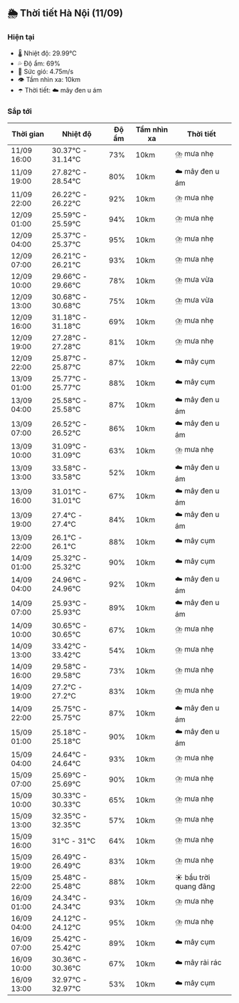 ## 🌦️ Thời tiết Hà Nội (11/09)

### Hiện tại

- 🌡️ Nhiệt độ: 29.99℃
- 💦 Độ ẩm: 69%
- 💨 Sức gió: 4.75m/s
- 👁️ Tầm nhìn xa: 10km
- ☂️ Thời tiết: ☁️ mây đen u ám

### Sắp tới

| Thời gian | Nhiệt độ | Độ ẩm | Tầm nhìn xa | Thời tiết |
| --- | --- | --- | --- | --- |
| 11/09 16:00 | 30.37℃ - 31.14℃ | 73% | 10km | ⛈️ mưa nhẹ |
| 11/09 19:00 | 27.82℃ - 28.54℃ | 80% | 10km | ☁️ mây đen u ám |
| 11/09 22:00 | 26.22℃ - 26.22℃ | 92% | 10km | ⛈️ mưa nhẹ |
| 12/09 01:00 | 25.59℃ - 25.59℃ | 94% | 10km | ⛈️ mưa nhẹ |
| 12/09 04:00 | 25.37℃ - 25.37℃ | 95% | 10km | ⛈️ mưa nhẹ |
| 12/09 07:00 | 26.21℃ - 26.21℃ | 93% | 10km | ⛈️ mưa nhẹ |
| 12/09 10:00 | 29.66℃ - 29.66℃ | 78% | 10km | ⛈️ mưa vừa |
| 12/09 13:00 | 30.68℃ - 30.68℃ | 75% | 10km | ⛈️ mưa vừa |
| 12/09 16:00 | 31.18℃ - 31.18℃ | 69% | 10km | ⛈️ mưa nhẹ |
| 12/09 19:00 | 27.28℃ - 27.28℃ | 81% | 10km | ⛈️ mưa nhẹ |
| 12/09 22:00 | 25.87℃ - 25.87℃ | 87% | 10km | ☁️ mây cụm |
| 13/09 01:00 | 25.77℃ - 25.77℃ | 88% | 10km | ☁️ mây cụm |
| 13/09 04:00 | 25.58℃ - 25.58℃ | 87% | 10km | ☁️ mây đen u ám |
| 13/09 07:00 | 26.52℃ - 26.52℃ | 86% | 10km | ☁️ mây đen u ám |
| 13/09 10:00 | 31.09℃ - 31.09℃ | 63% | 10km | ⛈️ mưa nhẹ |
| 13/09 13:00 | 33.58℃ - 33.58℃ | 52% | 10km | ☁️ mây đen u ám |
| 13/09 16:00 | 31.01℃ - 31.01℃ | 67% | 10km | ☁️ mây đen u ám |
| 13/09 19:00 | 27.4℃ - 27.4℃ | 84% | 10km | ☁️ mây đen u ám |
| 13/09 22:00 | 26.1℃ - 26.1℃ | 88% | 10km | ☁️ mây cụm |
| 14/09 01:00 | 25.32℃ - 25.32℃ | 90% | 10km | ☁️ mây cụm |
| 14/09 04:00 | 24.96℃ - 24.96℃ | 92% | 10km | ☁️ mây đen u ám |
| 14/09 07:00 | 25.93℃ - 25.93℃ | 89% | 10km | ☁️ mây đen u ám |
| 14/09 10:00 | 30.65℃ - 30.65℃ | 67% | 10km | ⛈️ mưa nhẹ |
| 14/09 13:00 | 33.42℃ - 33.42℃ | 54% | 10km | ⛈️ mưa nhẹ |
| 14/09 16:00 | 29.58℃ - 29.58℃ | 73% | 10km | ⛈️ mưa nhẹ |
| 14/09 19:00 | 27.2℃ - 27.2℃ | 83% | 10km | ⛈️ mưa nhẹ |
| 14/09 22:00 | 25.75℃ - 25.75℃ | 87% | 10km | ☁️ mây đen u ám |
| 15/09 01:00 | 25.18℃ - 25.18℃ | 90% | 10km | ☁️ mây đen u ám |
| 15/09 04:00 | 24.64℃ - 24.64℃ | 93% | 10km | ⛈️ mưa nhẹ |
| 15/09 07:00 | 25.69℃ - 25.69℃ | 90% | 10km | ⛈️ mưa nhẹ |
| 15/09 10:00 | 30.33℃ - 30.33℃ | 65% | 10km | ⛈️ mưa nhẹ |
| 15/09 13:00 | 32.35℃ - 32.35℃ | 57% | 10km | ⛈️ mưa nhẹ |
| 15/09 16:00 | 31℃ - 31℃ | 64% | 10km | ⛈️ mưa nhẹ |
| 15/09 19:00 | 26.49℃ - 26.49℃ | 83% | 10km | ⛈️ mưa nhẹ |
| 15/09 22:00 | 25.48℃ - 25.48℃ | 88% | 10km | ☀️ bầu trời quang đãng |
| 16/09 01:00 | 24.34℃ - 24.34℃ | 93% | 10km | ⛈️ mưa nhẹ |
| 16/09 04:00 | 24.12℃ - 24.12℃ | 95% | 10km | ⛈️ mưa nhẹ |
| 16/09 07:00 | 25.42℃ - 25.42℃ | 89% | 10km | ☁️ mây cụm |
| 16/09 10:00 | 30.36℃ - 30.36℃ | 67% | 10km | ☁️ mây rải rác |
| 16/09 13:00 | 32.97℃ - 32.97℃ | 53% | 10km | ☁️ mây cụm |
